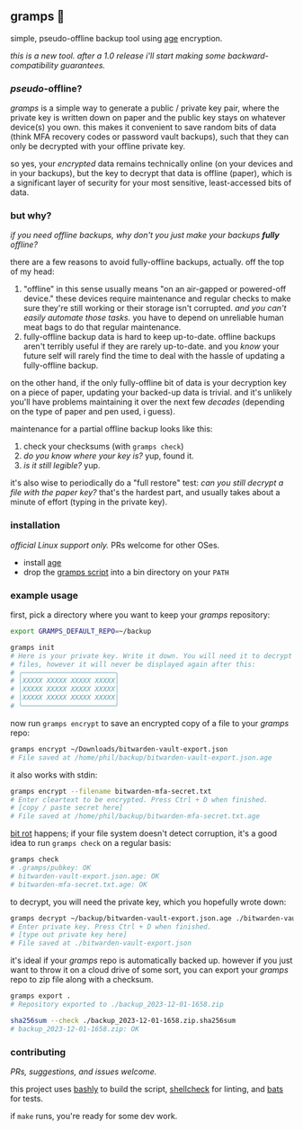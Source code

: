 ## gramps 👴

simple, pseudo-offline backup tool using [age](https://github.com/FiloSottile/age) encryption.

_this is a new tool. after a 1.0 release i'll start making some backward-compatibility guarantees._

### _pseudo_-offline?

_gramps_ is a simple way to generate a public / private key pair, where the private key is written
down on paper and the public key stays on whatever device(s) you own. this makes it convenient to
save random bits of data (think MFA recovery codes or password vault backups), such that they can
only be decrypted with your offline private key.

so yes, your _encrypted_ data remains technically online (on your devices and in your backups),
but the key to decrypt that data is offline (paper), which is a significant layer of security for
your most sensitive, least-accessed bits of data.

### but why?

_if you need offline backups, why don't you just make your backups **fully** offline?_

there are a few reasons to avoid fully-offline backups, actually. off the top of my head:

1. "offline" in this sense usually means "on an air-gapped or powered-off device." these devices
    require maintenance and regular checks to make sure they're still working or their storage
    isn't corrupted. _and you can't easily automate those tasks._ you have to depend on unreliable
    human meat bags to do that regular maintenance.
2. fully-offline backup data is hard to keep up-to-date. offline backups aren't terribly useful if
    they are rarely up-to-date. and you _know_ your future self will rarely find the time to deal
    with the hassle of updating a fully-offline backup.

on the other hand, if the only fully-offline bit of data is your decryption key on a piece of paper,
updating your backed-up data is trivial. and it's unlikely you'll have problems maintaining it over
the next few _decades_ (depending on the type of paper and pen used, i guess).

maintenance for a partial offline backup looks like this:

1. check your checksums (with `gramps check`)
2. _do you know where your key is?_ yup, found it.
3. _is it still legible?_ yup.

it's also wise to periodically do a "full restore" test: _can you still decrypt a file with the
paper key?_ that's the hardest part, and usually takes about a minute of effort (typing in the
private key).

### installation

_official Linux support only._ PRs welcome for other OSes.

* install [age](https://github.com/FiloSottile/age)
* drop the [gramps script](./gramps) into a bin directory on your `PATH`

### example usage

first, pick a directory where you want to keep your _gramps_ repository:

```bash
export GRAMPS_DEFAULT_REPO=~/backup

gramps init
# Here is your private key. Write it down. You will need it to decrypt
# files, however it will never be displayed again after this:
# ╭───────────────────────╮
# │XXXXX XXXXX XXXXX XXXXX│
# │XXXXX XXXXX XXXXX XXXXX│
# │XXXXX XXXXX XXXXX XXXXX│
# ╰───────────────────────╯
```

now run `gramps encrypt` to save an encrypted copy of a file to your _gramps_ repo:

```bash
gramps encrypt ~/Downloads/bitwarden-vault-export.json
# File saved at /home/phil/backup/bitwarden-vault-export.json.age
```

it also works with stdin:

```bash
gramps encrypt --filename bitwarden-mfa-secret.txt
# Enter cleartext to be encrypted. Press Ctrl + D when finished.
# [copy / paste secret here]
# File saved at /home/phil/backup/bitwarden-mfa-secret.txt.age
```

[bit rot](https://en.wikipedia.org/wiki/Data_degradation) happens; if your file system doesn't
detect corruption, it's a good idea to run `gramps check` on a regular basis:

```bash
gramps check
# .gramps/pubkey: OK
# bitwarden-vault-export.json.age: OK
# bitwarden-mfa-secret.txt.age: OK
```

to decrypt, you will need the private key, which you hopefully wrote down:

```bash
gramps decrypt ~/backup/bitwarden-vault-export.json.age ./bitwarden-vault-export.json
# Enter private key. Press Ctrl + D when finished.
# [type out private key here]
# File saved at ./bitwarden-vault-export.json
```

it's ideal if your _gramps_ repo is automatically backed up. however if you just want to throw it
on a cloud drive of some sort, you can export your _gramps_ repo to zip file along with a checksum.

```bash
gramps export .
# Repository exported to ./backup_2023-12-01-1658.zip

sha256sum --check ./backup_2023-12-01-1658.zip.sha256sum
# backup_2023-12-01-1658.zip: OK
```

### contributing

_PRs, suggestions, and issues welcome._

this project uses [bashly](https://bashly.dannyb.co/) to build the script,
[shellcheck](https://github.com/koalaman/shellcheck/) for linting, and
[bats](https://github.com/bats-core/bats-core) for tests.

if `make` runs, you're ready for some dev work.
